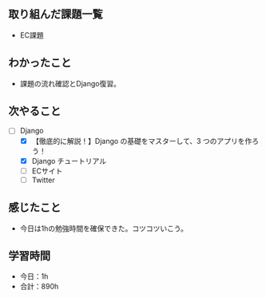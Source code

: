 ## 取り組んだ課題一覧
- EC課題

## わかったこと
- 課題の流れ確認とDjango復習。

## 次やること
- [ ] Django
   - [x] 【徹底的に解説！】Django の基礎をマスターして、3 つのアプリを作ろう！
   - [x] Django チュートリアル
   - [ ] ECサイト
   - [ ] Twitter

## 感じたこと
- 今日は1hの勉強時間を確保できた。コツコツいこう。

## 学習時間

- 今日：1h
- 合計：890h